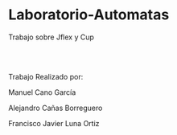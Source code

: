 # Laboratorio-Automatas
Trabajo sobre Jflex y Cup

<br>
<br>

Trabajo Realizado por:

Manuel Cano García 

Alejandro Cañas Borreguero

Francisco Javier Luna Ortiz
